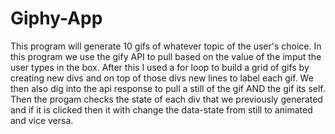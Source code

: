 # Giphy-App

This program will generate 10 gifs of whatever topic of the user's choice. In this program we use the gify API to pull based on the value of the imput the user types in the box. After this I used a for loop to build a grid of gifs by creating new divs and on top of those divs new lines to label each gif. We then also dig into the api response to pull a still of the gif AND the gif its self. Then the progam checks the state of each div that we previously generated and if it is clicked then it with change the data-state from still to animated and vice versa.
